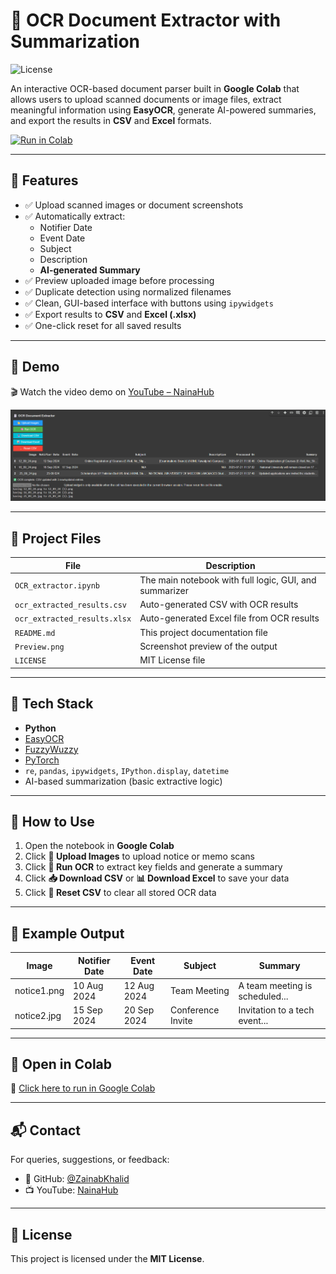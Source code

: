 # 🧾 OCR Document Extractor with Summarization

![License](https://img.shields.io/badge/License-MIT-blue.svg)

An interactive OCR-based document parser built in **Google Colab** that allows users to upload scanned documents or image files, extract meaningful information using **EasyOCR**, generate AI-powered summaries, and export the results in **CSV** and **Excel** formats.

[![Run in Colab](https://img.shields.io/badge/Open%20in-Google%20Colab-blue?logo=googlecolab)](https://colab.research.google.com/drive/1O-XHj5nztUbcP9w5a93wklpl-RS_dt7O#)

---

## 📌 Features

- ✅ Upload scanned images or document screenshots
- ✅ Automatically extract:
  - Notifier Date
  - Event Date
  - Subject
  - Description
  - **AI-generated Summary**
- ✅ Preview uploaded image before processing
- ✅ Duplicate detection using normalized filenames
- ✅ Clean, GUI-based interface with buttons using `ipywidgets`
- ✅ Export results to **CSV** and **Excel (.xlsx)**
- ✅ One-click reset for all saved results

---

## 🚀 Demo

🎬 Watch the video demo on [YouTube – NainaHub](https://youtu.be/0H7kkmY1gOQ?si=u9L7p5Rxh8WGoiy6)

<p align="center">
  <img src="Preview.png" alt="Preview" width="600">
</p>

---

## 📁 Project Files

| File                        | Description                                           |
|-----------------------------|-------------------------------------------------------|
| `OCR_extractor.ipynb`       | The main notebook with full logic, GUI, and summarizer |
| `ocr_extracted_results.csv` | Auto-generated CSV with OCR results                   |
| `ocr_extracted_results.xlsx`| Auto-generated Excel file from OCR results            |
| `README.md`                 | This project documentation file                       |
| `Preview.png`               | Screenshot preview of the output                        |
| `LICENSE`		      | MIT License file

---

## 🧠 Tech Stack

- **Python**
- [EasyOCR](https://github.com/JaidedAI/EasyOCR)
- [FuzzyWuzzy](https://github.com/seatgeek/fuzzywuzzy)
- [PyTorch](https://pytorch.org/)
- `re`, `pandas`, `ipywidgets`, `IPython.display`, `datetime`
- AI-based summarization (basic extractive logic)

---

## 📝 How to Use

1. Open the notebook in **Google Colab**
2. Click **📂 Upload Images** to upload notice or memo scans
3. Click **🧠 Run OCR** to extract key fields and generate a summary
4. Click **📥 Download CSV** or **📊 Download Excel** to save your data
5. Click **🧹 Reset CSV** to clear all stored OCR data

---

## 🧪 Example Output

| Image        | Notifier Date | Event Date | Subject         | Summary                        |
|--------------|----------------|------------|------------------|--------------------------------|
| notice1.png  | 10 Aug 2024    | 12 Aug 2024| Team Meeting     | A team meeting is scheduled... |
| notice2.jpg  | 15 Sep 2024    | 20 Sep 2024| Conference Invite| Invitation to a tech event...  |

---

## 🔗 Open in Colab

📎 [Click here to run in Google Colab](https://colab.research.google.com/drive/1O-XHj5nztUbcP9w5a93wklpl-RS_dt7O#)


---

## 📬 Contact

For queries, suggestions, or feedback:

- 💼 GitHub: [@ZainabKhalid](https://github.com/ZainaKhalid)
- 📺 YouTube: [NainaHub](https://www.youtube.com/@NainaHub)

---

## 🪪 License

This project is licensed under the **MIT License**.
